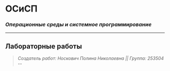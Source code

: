 # ОСиСП
### *Операционные среды и системное программирование*
---
## Лабораторные работы
> *Создатель работ: Носкович Полина Николаевна ||*
> *Группа: 253504*
--
